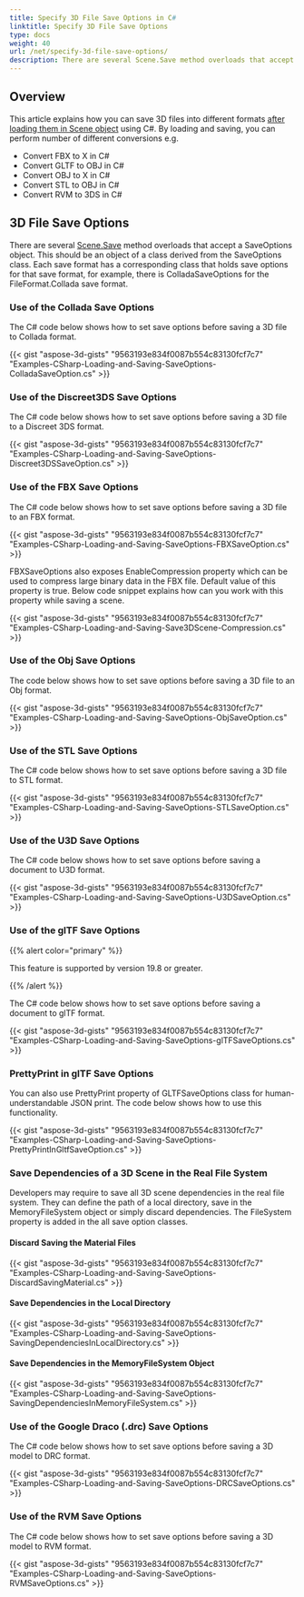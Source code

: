 ```yaml
---
title: Specify 3D File Save Options in C#
linktitle: Specify 3D File Save Options
type: docs
weight: 40
url: /net/specify-3d-file-save-options/
description: There are several Scene.Save method overloads that accept a SaveOptions object. Each save format has a corresponding class that holds save options for that save format.
---
```


## **Overview**

This article explains how you can save 3D files into different formats [after loading them in Scene object](https://docs.aspose.com/3d/net/specify-3d-file-load-options/) using C#. By loading and saving, you can perform number of different conversions e.g.

- Convert FBX to X in C#
- Convert GLTF to OBJ in C#
- Convert OBJ to X in C#
- Convert STL to OBJ in C#
- Convert RVM to 3DS in C#

## **3D File Save Options**
There are several [Scene.Save](https://reference.aspose.com/3d/net/aspose.threed/scene) method overloads that accept a SaveOptions object. This should be an object of a class derived from the SaveOptions class. Each save format has a corresponding class that holds save options for that save format, for example, there is ColladaSaveOptions for the FileFormat.Collada save format.
### **Use of the Collada Save Options**
The C# code below shows how to set save options before saving a 3D file to Collada format.

{{< gist "aspose-3d-gists" "9563193e834f0087b554c83130fcf7c7" "Examples-CSharp-Loading-and-Saving-SaveOptions-ColladaSaveOption.cs" >}}
### **Use of the Discreet3DS Save Options**
The C# code below shows how to set save options before saving a 3D file to a Discreet 3DS format.

{{< gist "aspose-3d-gists" "9563193e834f0087b554c83130fcf7c7" "Examples-CSharp-Loading-and-Saving-SaveOptions-Discreet3DSSaveOption.cs" >}}
### **Use of the FBX Save Options**
The C# code below shows how to set save options before saving a 3D file to an FBX format.

{{< gist "aspose-3d-gists" "9563193e834f0087b554c83130fcf7c7" "Examples-CSharp-Loading-and-Saving-SaveOptions-FBXSaveOption.cs" >}}

FBXSaveOptions also exposes EnableCompression property which can be used to compress large binary data in the FBX file. Default value of this property is true. Below code snippet explains how can you work with this property while saving a scene.



{{< gist "aspose-3d-gists" "9563193e834f0087b554c83130fcf7c7" "Examples-CSharp-Loading-and-Saving-Save3DScene-Compression.cs" >}}
### **Use of the Obj Save Options**
The code below shows how to set save options before saving a 3D file to an Obj format.

{{< gist "aspose-3d-gists" "9563193e834f0087b554c83130fcf7c7" "Examples-CSharp-Loading-and-Saving-SaveOptions-ObjSaveOption.cs" >}}
### **Use of the STL Save Options**
The C# code below shows how to set save options before saving a 3D file to STL format.

{{< gist "aspose-3d-gists" "9563193e834f0087b554c83130fcf7c7" "Examples-CSharp-Loading-and-Saving-SaveOptions-STLSaveOption.cs" >}}
### **Use of the U3D Save Options**
The C# code below shows how to set save options before saving a document to U3D format.

{{< gist "aspose-3d-gists" "9563193e834f0087b554c83130fcf7c7" "Examples-CSharp-Loading-and-Saving-SaveOptions-U3DSaveOption.cs" >}}
### **Use of the glTF Save Options**
{{% alert color="primary" %}} 

This feature is supported by version 19.8 or greater.

{{% /alert %}} 



The C# code below shows how to set save options before saving a document to glTF format.

{{< gist "aspose-3d-gists" "9563193e834f0087b554c83130fcf7c7" "Examples-CSharp-Loading-and-Saving-SaveOptions-glTFSaveOptions.cs" >}}
### **PrettyPrint in glTF Save Options**
You can also use PrettyPrint property of GLTFSaveOptions class for human-understandable JSON print. The code below shows how to use this functionality. 

{{< gist "aspose-3d-gists" "9563193e834f0087b554c83130fcf7c7" "Examples-CSharp-Loading-and-Saving-SaveOptions-PrettyPrintInGltfSaveOption.cs" >}}
### **Save Dependencies of a 3D Scene in the Real File System**
Developers may require to save all 3D scene dependencies in the real file system. They can define the path of a local directory, save in the MemoryFileSystem object or simply discard dependencies. The FileSystem property is added in the all save option classes.
#### **Discard Saving the Material Files**
{{< gist "aspose-3d-gists" "9563193e834f0087b554c83130fcf7c7" "Examples-CSharp-Loading-and-Saving-SaveOptions-DiscardSavingMaterial.cs" >}}
#### **Save Dependencies in the Local Directory**
{{< gist "aspose-3d-gists" "9563193e834f0087b554c83130fcf7c7" "Examples-CSharp-Loading-and-Saving-SaveOptions-SavingDependenciesInLocalDirectory.cs" >}}
#### **Save Dependencies in the MemoryFileSystem Object**
{{< gist "aspose-3d-gists" "9563193e834f0087b554c83130fcf7c7" "Examples-CSharp-Loading-and-Saving-SaveOptions-SavingDependenciesInMemoryFileSystem.cs" >}}
### **Use of the Google Draco (.drc) Save Options**
The C# code below shows how to set save options before saving a 3D model to DRC format.

{{< gist "aspose-3d-gists" "9563193e834f0087b554c83130fcf7c7" "Examples-CSharp-Loading-and-Saving-SaveOptions-DRCSaveOptions.cs" >}}
### **Use of the RVM Save Options**
The C# code below shows how to set save options before saving a 3D model to RVM format.

{{< gist "aspose-3d-gists" "9563193e834f0087b554c83130fcf7c7" "Examples-CSharp-Loading-and-Saving-SaveOptions-RVMSaveOptions.cs" >}}

